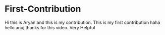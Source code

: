 # First-Contribution

Hi this is Aryan and this is my contribution.
This is my first contribution haha
hello anuj thanks for this video. Very Helpful
